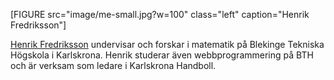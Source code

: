 [FIGURE src="image/me-small.jpg?w=100" class="left" caption="Henrik <br> Fredriksson"]


<a href="https://github.com/henrikfredriksson">Henrik Fredriksson</a>
        undervisar och forskar i matematik på Blekinge Tekniska Högskola i
        Karlskrona. Henrik studerar även webbprogrammering på BTH och är
        verksam som ledare i Karlskrona Handboll.   
